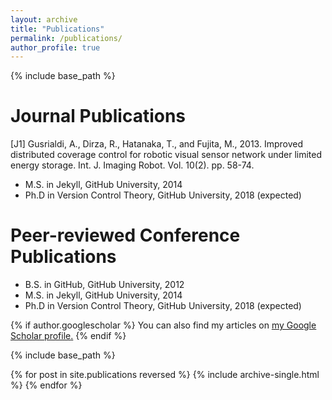 ```yaml
---
layout: archive
title: "Publications"
permalink: /publications/
author_profile: true
---
```


{% include base_path %}

Journal Publications
======
[J1] Gusrialdi, A., Dirza, R., Hatanaka, T., and Fujita, M., 2013. Improved distributed coverage control for robotic visual sensor network under limited energy storage. Int. J. Imaging Robot. Vol. 10(2). pp. 58-74.
* M.S. in Jekyll, GitHub University, 2014
* Ph.D in Version Control Theory, GitHub University, 2018 (expected)

Peer-reviewed Conference Publications
======
* B.S. in GitHub, GitHub University, 2012
* M.S. in Jekyll, GitHub University, 2014
* Ph.D in Version Control Theory, GitHub University, 2018 (expected)

{% if author.googlescholar %}
  You can also find my articles on <u><a href="{{author.googlescholar}}">my Google Scholar profile</a>.</u>
{% endif %}

{% include base_path %}

{% for post in site.publications reversed %}
  {% include archive-single.html %}
{% endfor %}
